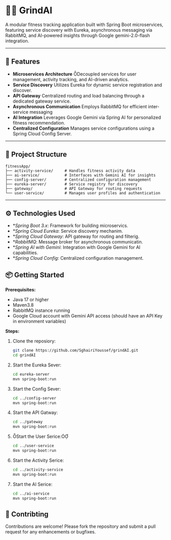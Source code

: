 

# 🏋️‍♂️ GrindAI
A modular fitness tracking application built with Spring Boot microservices, featuring service discovery with Eureka, asynchronous messaging via RabbitMQ, and AI-powered insights through Google gemini-2.0-flash integration.

---

## 🚀 Features

- **Microservices Architecture** Decoupled services for user management, activity tracking, and AI-driven analytics.
- **Service Discovery** Utilizes Eureka for dynamic service registration and discover.
- **API Gateway** Centralized routing and load balancing through a dedicated gateway service.
- **Asynchronous Communication** Employs RabbitMQ for efficient inter-service messaging
- **AI Integration** Leverages Google Gemini via Spring AI for personalized fitness recommendation.
- **Centralized Configuration** Manages service configurations using a Spring Cloud Config Server.

---

## 🧱 Project Structure

```
fitnessApp/
├── activity-service/     # Handles fitness activity data
├── ai-service/           # Interfaces with Gemini AI for insights
├── config-server/        # Centralized configuration management
├── eureka-server/        # Service registry for discovery
├── gateway/              # API Gateway for routing requests
└── user-service/         # Manages user profiles and authentication
```

---

## ⚙️ Technologies Used

- **Spring Boot 3.x*: Framework for building microservics.
- **Spring Cloud Eureka*: Service discovery mechanim.
- **Spring Cloud Gateway*: API gateway for routing and filterig.
- **RabbitMQ*: Message broker for asynchronous communicatin.
- **Spring AI with Gemini*: Integration with Google Gemini for AI capabilities.
- **Spring Cloud Config*: Centralized configuration management.

## 📦 Getting Started

**Prerequisites:**

- Java 17 or higher
- Maven3.8
- RabbitMQ instance running
- Google Cloud account with Gemini API access (should have an API Key in environment variables)

**Steps:**
1. Clone the reposiory:

   ```bash
   git clone https://github.com/SghairiYoussef/grindAI.git
   cd grindAI
   ```
2. Start the Eureka Sever:

   ```bash
   cd eureka-server
   mvn spring-boot:run
   ```
3. Start the Config Sever:

   ```bash
   cd ../config-server
   mvn spring-boot:run
   ```
4. Start the API Gatway:

   ```bash
   cd ../gateway
   mvn spring-boot:run
   ```
5. Start the User Serice:

   ```bash
   cd ../user-service
   mvn spring-boot:run
   ```
6. Start the Activity Serice:

   ```bash
   cd ../activity-service
   mvn spring-boot:run
   ```
7. Start the AI Serice:

   ```bash
   cd ../ai-service
   mvn spring-boot:run
   ```

## 🤝 Contribting

Contributions are welcome! Please fork the repository and submit a pull request for any enhancements or bugfixes.
